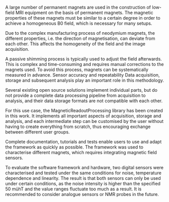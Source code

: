 A large number of permanent magnets are used in the construction of low-field MRI equipment on the basis of permanent magnets.
The magnetic properties of these magnets must be similar to a certain degree in order to achieve a homogeneous B0 field, which is necessary for many setups.

Due to the complex manufacturing process of neodymium magnets, the different properties, i.e. the direction of magnetisation, can deviate from each other.
This affects the homogeneity of the field and the image acquisition. 

A passive shimming process is typically used to adjust the field afterwards.
This is complex and time-consuming and requires manual corrections to the magnets used.
To avoid this process, magnets can be systematically measured in advance.
Sensor accuracy and repeatability Data acquisition, storage and subsequent analysis play an important role in this methodology.

Several existing open source solutions implement individual parts, but do not provide a complete data processing pipeline from acquisition to analysis, and their data storage formats are not compatible with each other.

For this use case, the MagneticReadoutProcessing library has been created in this work.
It implements all important aspects of acquisition, storage and analysis, and each intermediate step can be customised by the user without having to create everything from scratch, thus encouraging exchange between different user groups.

Complete documentation, tutorials and tests enable users to use and adapt the framework as quickly as possible. 
The framework was used to characterise different magnets, which requires integrating magnetic field sensors.

To evaluate the software framework and hardware, two digital sensors were characterised and tested under the same conditions for noise, temperature dependence and linearity. The result is that both sensors can only be used under certain conditions, as the noise intensity is higher than the specified 50 mühT and the value ranges fluctuate too much as a result.
It is recommended to consider analogue sensors or NMR probes in the future.